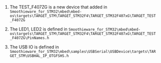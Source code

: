 1. The TEST_F407ZG is a new device that added in `Smoothieware_for_STM32\mbed\mbed-os\targets\TARGET_STM\TARGET_STM32F4\TARGET_STM32F407xG\TARGET_TEST_F407ZG`

2. The LED1, LED2 is defined in `Smoothieware_for_STM32\mbed\mbed-os\targets\TARGET_STM\TARGET_STM32F4\TARGET_STM32F407xG\TARGET_TEST_F407ZG\PinNames.h` 

3. The USB IO is defined in `Smoothieware_for_STM32\mbed\samples\USBSerial\USBDevice\targets\TARGET_STM\USBHAL_IP_OTGFSHS.h`
